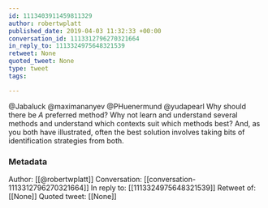 ```yaml
---
id: 1113403911459811329
author: robertwplatt
published_date: 2019-04-03 11:32:33 +00:00
conversation_id: 1113312796270321664
in_reply_to: 1113324975648321539
retweet: None
quoted_tweet: None
type: tweet
tags:

---
```


@Jabaluck @maximananyev @PHuenermund @yudapearl Why should there be *A* preferred method?  Why not learn and understand several methods and understand which contexts suit which methods best? And, as you both have illustrated, often the best solution involves taking bits of identification strategies from both.

### Metadata

Author: [[@robertwplatt]]
Conversation: [[conversation-1113312796270321664]]
In reply to: [[1113324975648321539]]
Retweet of: [[None]]
Quoted tweet: [[None]]
